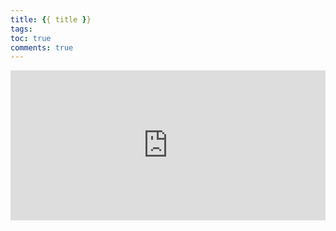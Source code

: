 ```yaml
---
title: {{ title }}
tags:
toc: true
comments: true
---
```











<iframe src="https://invalidcode.github.io/donate/" style="overflow-x:hidden;overflow-y:hidden; border:0xp none #fff; min-height:240px; width:100%;"  frameborder="0" scrolling="no"></iframe>

